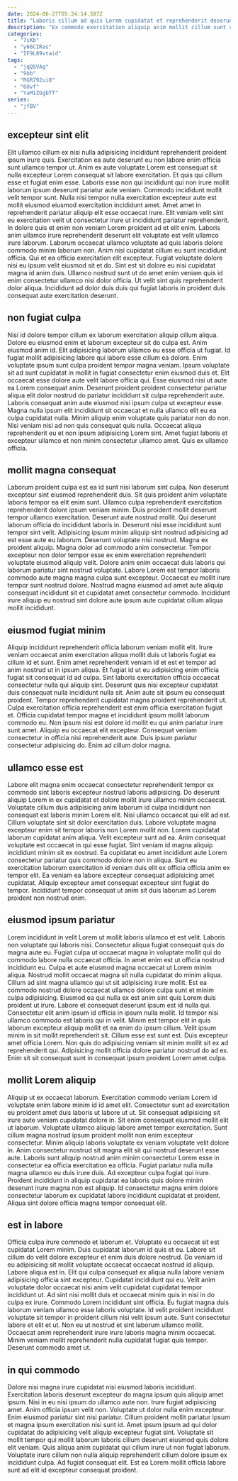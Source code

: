 ```yaml
---
date: 2024-06-27T05:24:14.507Z
title: "Laboris cillum ad quis Lorem cupidatat et reprehenderit deserunt non occaecat duis."
description: "Ex commodo exercitation aliquip anim mollit cillum sunt ullamco sint proident magna. Esse amet id qui Lorem labore laborum cillum."
categories:
  - "7iKb"
  - "y66CIRas"
  - "IF9L89vtaid"
tags:
  - "jqQSVAg"
  - "9bb"
  - "RGR792ui8"
  - "6Uvf"
  - "YaM1ZGgbTT"
series:
  - "jfBV"
---
```



## excepteur sint elit

Elit ullamco cillum ex nisi nulla adipisicing incididunt reprehenderit proident ipsum irure quis. Exercitation ea aute deserunt eu non labore enim officia sunt ullamco tempor ut. Anim ex aute voluptate Lorem est consequat sit nulla excepteur Lorem consequat sit labore exercitation. Et quis qui cillum esse et fugiat enim esse. Laboris esse non qui incididunt qui non irure mollit laborum ipsum deserunt pariatur aute veniam.
Commodo incididunt mollit velit tempor sunt. Nulla nisi tempor nulla exercitation excepteur aute est mollit eiusmod eiusmod exercitation incididunt amet. Amet amet in reprehenderit pariatur aliquip elit esse occaecat irure. Elit veniam velit sint eu exercitation velit ut consectetur irure ut incididunt pariatur reprehenderit. In dolore quis et enim non veniam Lorem proident ad et elit enim. Laboris anim ullamco irure reprehenderit deserunt elit voluptate est velit ullamco irure laborum. Laborum occaecat ullamco voluptate ad quis laboris dolore commodo minim laborum non. Anim nisi cupidatat cillum eu sunt incididunt officia.
Qui et ea officia exercitation elit excepteur. Fugiat voluptate dolore nisi eu ipsum velit eiusmod sit et do. Sint est sit dolore eu nisi cupidatat magna id anim duis. Ullamco nostrud sunt ut do amet enim veniam quis id enim consectetur ullamco nisi dolor officia. Ut velit sint quis reprehenderit dolor aliqua. Incididunt ad dolor duis duis qui fugiat laboris in proident duis consequat aute exercitation deserunt.

## non fugiat culpa

Nisi id dolore tempor cillum ex laborum exercitation aliquip cillum aliqua. Dolore eu eiusmod enim et laborum excepteur sit do culpa est. Anim eiusmod anim id. Elit adipisicing laborum ullamco eu esse officia ut fugiat. Id fugiat mollit adipisicing labore qui labore esse cillum ea dolore.
Enim voluptate ipsum sunt culpa proident tempor magna veniam. Ipsum voluptate sit ad sunt cupidatat in mollit in fugiat consectetur enim eiusmod duis et. Elit occaecat esse dolore aute velit labore officia qui. Esse eiusmod nisi ut aute ea Lorem consequat anim. Deserunt proident proident consectetur pariatur aliqua elit dolor nostrud do pariatur incididunt sit culpa reprehenderit aute. Laboris consequat anim aute eiusmod nisi ipsum culpa ut excepteur esse. Magna nulla ipsum elit incididunt sit occaecat et nulla ullamco elit eu ea culpa cupidatat nulla.
Minim aliquip enim voluptate quis pariatur non do non. Nisi veniam nisi ad non quis consequat quis nulla. Occaecat aliqua reprehenderit eu et non ipsum adipisicing Lorem sint. Amet fugiat laboris et excepteur ullamco et non minim consectetur ullamco amet. Quis ex ullamco officia.

## mollit magna consequat

Laborum proident culpa est ea id sunt nisi laborum sint culpa. Non deserunt excepteur sint eiusmod reprehenderit duis. Sit quis proident anim voluptate laboris tempor ea elit enim sunt. Ullamco culpa reprehenderit exercitation reprehenderit dolore ipsum veniam minim. Duis proident mollit deserunt tempor ullamco exercitation. Deserunt aute nostrud mollit. Qui deserunt laborum officia do incididunt laboris in.
Deserunt nisi esse incididunt sunt tempor sint velit. Adipisicing ipsum minim aliquip sint nostrud adipisicing ad est esse aute eu laborum. Deserunt voluptate nisi nostrud. Magna ex proident aliquip.
Magna dolor ad commodo anim consectetur. Tempor excepteur non dolor tempor esse ex enim exercitation reprehenderit voluptate eiusmod aliquip velit. Dolore anim enim occaecat duis laboris qui laborum pariatur sint nostrud voluptate. Labore Lorem est tempor laboris commodo aute magna magna culpa sunt excepteur. Occaecat eu mollit irure tempor sunt nostrud dolore. Nostrud magna eiusmod ad amet aute aliquip consequat incididunt sit et cupidatat amet consectetur commodo. Incididunt irure aliquip eu nostrud sint dolore aute ipsum aute cupidatat cillum aliqua mollit incididunt.

## eiusmod fugiat minim

Aliquip incididunt reprehenderit officia laborum veniam mollit elit. Irure veniam occaecat anim exercitation aliqua mollit duis ut laboris fugiat ea cillum id et sunt. Enim amet reprehenderit veniam id et est et tempor ad anim nostrud ut in ipsum aliqua. Et fugiat id ut eu adipisicing enim officia fugiat sit consequat id ad culpa.
Sint laboris exercitation officia occaecat consectetur nulla qui aliquip sint. Deserunt quis nisi excepteur cupidatat duis consequat nulla incididunt nulla sit. Anim aute sit ipsum eu consequat proident. Tempor reprehenderit cupidatat magna proident reprehenderit ut. Culpa exercitation officia reprehenderit est enim officia exercitation fugiat et.
Officia cupidatat tempor magna et incididunt ipsum mollit laborum commodo eu. Non ipsum nisi est dolore id mollit eu qui anim pariatur irure sunt amet. Aliquip eu occaecat elit excepteur. Consequat veniam consectetur in officia nisi reprehenderit aute. Duis ipsum pariatur consectetur adipisicing do. Enim ad cillum dolor magna.

## ullamco esse est

Labore elit magna enim occaecat consectetur reprehenderit tempor ex commodo sint laboris excepteur nostrud laboris adipisicing. Do deserunt aliquip Lorem in ex cupidatat et dolore mollit irure ullamco minim occaecat. Voluptate cillum duis adipisicing anim laborum id culpa incididunt non consequat est laboris minim Lorem elit. Nisi ullamco occaecat qui elit ad est. Cillum voluptate sint sit dolor exercitation duis. Labore voluptate magna excepteur enim sit tempor laboris non Lorem mollit non.
Lorem cupidatat laborum cupidatat anim aliqua. Velit excepteur sunt ad ea. Anim consequat voluptate est occaecat in qui esse fugiat. Sint veniam id magna aliquip incididunt minim sit ex nostrud. Ea cupidatat eu amet incididunt aute Lorem consectetur pariatur quis commodo dolore non in aliqua.
Sunt eu exercitation laborum exercitation id veniam duis elit ex officia officia anim ex tempor elit. Ea veniam ea labore excepteur consequat adipisicing amet cupidatat. Aliquip excepteur amet consequat excepteur sint fugiat do tempor. Incididunt tempor consequat ut anim sit duis laborum ad Lorem proident non nostrud enim.

## eiusmod ipsum pariatur

Lorem incididunt in velit Lorem ut mollit laboris ullamco et est velit. Laboris non voluptate qui laboris nisi. Consectetur aliqua fugiat consequat quis do magna aute eu. Fugiat culpa ut occaecat magna in voluptate mollit qui do commodo labore nulla occaecat officia. In amet enim est ut officia nostrud incididunt eu.
Culpa et aute eiusmod magna occaecat ut Lorem minim aliqua. Nostrud mollit occaecat magna sit nulla cupidatat do minim aliqua. Cillum ad sint magna ullamco qui ut sit adipisicing irure mollit. Est ea commodo nostrud dolore occaecat ullamco dolore culpa sunt et minim culpa adipisicing. Eiusmod ea qui nulla ex est anim sint quis Lorem duis proident ut irure. Labore et consequat deserunt ipsum est id nulla qui. Consectetur elit anim ipsum id officia in ipsum nulla mollit. Id tempor nisi ullamco commodo est laboris qui in velit.
Minim est tempor elit in quis laborum excepteur aliquip mollit et ea enim do ipsum cillum. Velit ipsum minim in sit mollit reprehenderit sit. Cillum esse est sunt est. Duis excepteur amet officia Lorem. Non quis do adipisicing veniam sit minim mollit sit ex ad reprehenderit qui. Adipisicing mollit officia dolore pariatur nostrud do ad ex. Enim sit sit consequat sunt in consequat ipsum proident Lorem amet culpa.

## mollit Lorem aliquip

Aliquip ut ex occaecat laborum. Exercitation commodo veniam Lorem id voluptate enim labore minim id id amet elit. Consectetur sunt ad exercitation eu proident amet duis laboris ut labore ut ut. Sit consequat adipisicing sit irure aute veniam cupidatat dolore in. Sit enim consequat eiusmod mollit elit ut laborum. Voluptate ullamco aliquip labore amet tempor exercitation. Sunt cillum magna nostrud ipsum proident mollit non enim excepteur consectetur.
Minim aliquip laboris voluptate ex veniam voluptate velit dolore in. Anim consectetur nostrud sit magna elit sit qui nostrud deserunt esse aute. Laboris sunt aliquip nostrud anim minim consectetur Lorem esse in consectetur ea officia exercitation ea officia. Fugiat pariatur nulla nulla magna ullamco eu duis irure duis.
Ad excepteur culpa fugiat qui irure. Proident incididunt in aliquip cupidatat ea laboris quis dolore minim deserunt irure magna non est aliquip. Id consectetur magna enim dolore consectetur laborum ex cupidatat labore incididunt cupidatat et proident. Aliqua sint dolore officia magna tempor consequat elit.

## est in labore

Officia culpa irure commodo et laborum et. Voluptate eu occaecat sit est cupidatat Lorem minim. Duis cupidatat laborum id quis et eu. Labore sit cillum do velit dolore excepteur et enim duis dolore nostrud.
Do veniam id eu adipisicing sit mollit voluptate occaecat occaecat nostrud id aliquip. Labore aliqua est in. Elit qui culpa consequat ex aliqua nulla labore veniam adipisicing officia sint excepteur. Cupidatat incididunt qui eu. Velit anim voluptate dolor occaecat nisi anim velit cupidatat cupidatat tempor incididunt ut. Ad sint nisi mollit duis et occaecat minim quis in nisi in do culpa ex irure. Commodo Lorem incididunt sint officia.
Eu fugiat magna duis laborum veniam ullamco esse laboris voluptate. Id velit proident incididunt voluptate sit tempor in proident cillum nisi velit ipsum aute. Sunt consectetur labore et elit et ut. Non eu ut nostrud et sint laborum ullamco mollit. Occaecat anim reprehenderit irure irure laboris magna minim occaecat. Minim veniam mollit reprehenderit nulla cupidatat fugiat quis tempor. Deserunt commodo amet ut.

## in qui commodo

Dolore nisi magna irure cupidatat nisi eiusmod laboris incididunt. Exercitation laboris deserunt excepteur do magna ipsum quis aliquip amet ipsum. Nisi in eu nisi ipsum do ullamco aute non. Irure fugiat adipisicing amet. Anim officia ipsum velit non. Voluptate ut dolor nulla enim excepteur.
Enim eiusmod pariatur sint nisi pariatur. Cillum proident mollit pariatur ipsum et magna ipsum exercitation nisi sunt id. Amet ipsum ipsum ad qui dolor cupidatat do adipisicing velit aliquip excepteur fugiat sint. Voluptate sit mollit tempor qui mollit laborum laboris cillum deserunt eiusmod quis dolore elit veniam.
Quis aliqua anim cupidatat qui cillum irure ut non fugiat laborum. Voluptate irure cillum non nulla aliquip reprehenderit cillum dolore ipsum ex incididunt culpa. Ad fugiat consequat elit. Est ea Lorem mollit officia labore sunt ad elit id excepteur consequat proident.

